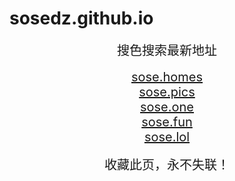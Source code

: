 # sosedz.github.io
<center>
<span style="font-size:20px">搜色搜索最新地址</span><br>
<br />
<span style="font-size:20px"><a href="https://sose.homes" target="_blank">sose.homes</a></span><br>
<span style="font-size:20px"><a href="https://sose.pics" target="_blank">sose.pics</a></span><br>
<span style="font-size:20px"><a href="https://sose.one" target="_blank">sose.one</a></span><br>
<span style="font-size:20px"><a href="https://sose.fun" target="_blank">sose.fun</a></span><br>
<span style="font-size:20px"><a href="https://sose.lol" target="_blank">sose.lol</a></span><br>
<br />
<span style="font-size:20px">收藏此页，永不失联！</span>
</center>
